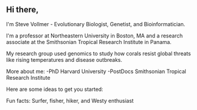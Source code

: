 <!-- **svvollmer/svvollmer** is a ✨ _special_ ✨ repository because its `README.md` (this file) appears on your GitHub profile.-->

## Hi there,

I'm Steve Vollmer - Evolutionary Biologist, Genetist, and Bioinformatician.

I'm a professor at Northeastern University in Boston, MA and a research associate at the Smithsonian Tropical Research Institute in Panama.

My research group used genomics to study how corals resist global threats like rising temperatures and disease outbreaks.

More about me:
-PhD        Harvard University
-PostDocs   Smithsonian Tropical Research Institute

Here are some ideas to get you started:

Fun facts: Surfer, fisher, hiker, and Westy enthusiast

